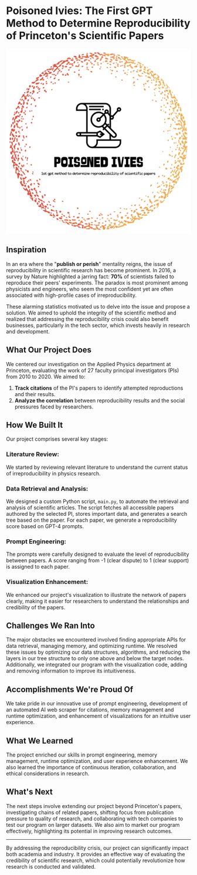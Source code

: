 # **Poisoned Ivies: The First GPT Method to Determine Reproducibility of Princeton's Scientific Papers**

![Poison Ivies Logo](logo.png)


## **Inspiration**

In an era where the "**publish or perish**" mentality reigns, the issue of reproducibility in scientific research has become prominent. In 2016, a survey by Nature highlighted a jarring fact: **70%** of scientists failed to reproduce their peers' experiments. The paradox is most prominent among physicists and engineers, who seem the most confident yet are often associated with high-profile cases of irreproducibility.

These alarming statistics motivated us to delve into the issue and propose a solution. We aimed to uphold the integrity of the scientific method and realized that addressing the reproducibility crisis could also benefit businesses, particularly in the tech sector, which invests heavily in research and development.

## **What Our Project Does**

We centered our investigation on the Applied Physics department at Princeton, evaluating the work of 27 faculty principal investigators (PIs) from 2010 to 2020. We aimed to:

1. **Track citations** of the PI's papers to identify attempted reproductions and their results.
2. **Analyze the correlation** between reproducibility results and the social pressures faced by researchers.

## **How We Built It**

Our project comprises several key stages:

### **Literature Review:**

We started by reviewing relevant literature to understand the current status of irreproducibility in physics research.

### **Data Retrieval and Analysis:**

We designed a custom Python script, `main.py`, to automate the retrieval and analysis of scientific articles. The script fetches all accessible papers authored by the selected PI, stores important data, and generates a search tree based on the paper. For each paper, we generate a reproducibility score based on GPT-4 prompts.

### **Prompt Engineering:**

The prompts were carefully designed to evaluate the level of reproducibility between papers. A score ranging from -1 (clear dispute) to 1 (clear support) is assigned to each paper.

### **Visualization Enhancement:**

We enhanced our project's visualization to illustrate the network of papers clearly, making it easier for researchers to understand the relationships and credibility of the papers.

## **Challenges We Ran Into**

The major obstacles we encountered involved finding appropriate APIs for data retrieval, managing memory, and optimizing runtime. We resolved these issues by optimizing our data structures, algorithms, and reducing the layers in our tree structure to only one above and below the target nodes. Additionally, we integrated our program with the visualization code, adding and removing information to improve its intuitiveness.

## **Accomplishments We're Proud Of**

We take pride in our innovative use of prompt engineering, development of an automated AI web scraper for citations, memory management and runtime optimization, and enhancement of visualizations for an intuitive user experience.

## **What We Learned**

The project enriched our skills in prompt engineering, memory management, runtime optimization, and user experience enhancement. We also learned the importance of continuous iteration, collaboration, and ethical considerations in research.

## **What's Next**

The next steps involve extending our project beyond Princeton's papers, investigating chains of related papers, shifting focus from publication pressure to quality of research, and collaborating with tech companies to test our program on larger datasets. We also aim to market our program effectively, highlighting its potential in improving research outcomes.

---

By addressing the reproducibility crisis, our project can significantly impact both academia and industry. It provides an effective way of evaluating the credibility of scientific research, which could potentially revolutionize how research is conducted and validated.
